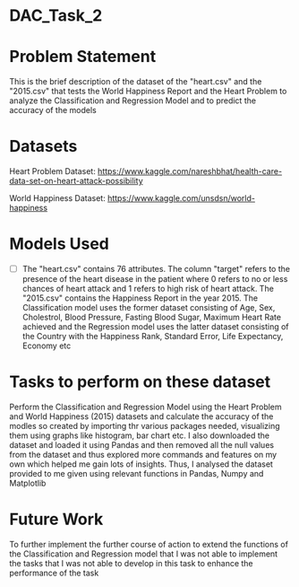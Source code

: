 # DAC_Task_2

# Problem Statement

This is the brief description of the dataset of the "heart.csv" and the "2015.csv" that tests the World Happiness Report and the Heart Problem to analyze the Classification and Regression Model and to predict the accuracy of the models 

# Datasets

Heart Problem Dataset: https://www.kaggle.com/nareshbhat/health-care-data-set-on-heart-attack-possibility

World Happiness Dataset: https://www.kaggle.com/unsdsn/world-happiness

# Models Used

-[ ] The "heart.csv" contains 76 attributes. The column "target" refers to the presence of the heart disease in the patient where 0 refers to no or less chances of heart attack and 1 refers to high risk of heart attack. The "2015.csv" contains the Happiness Report in the year 2015. The Classification model uses the former dataset consisting of Age, Sex, Cholestrol, Blood Pressure, Fasting Blood Sugar, Maximum Heart Rate achieved and the Regression model uses the latter dataset consisting of the Country with the Happiness Rank, Standard Error, Life Expectancy, Economy etc 

# Tasks to perform on these dataset

Perform the Classification and Regression Model using the Heart Problem and World Happiness (2015) datasets and calculate the accuracy of the modles so created by importing thr various packages needed, visualizing them using graphs like histogram, bar chart etc. I also downloaded the dataset and loaded it using Pandas and then removed all the null values from the dataset and thus explored more commands and features on my own which helped me gain lots of insights. Thus, I analysed the dataset provided to me given using relevant functions in Pandas, Numpy and Matplotlib

# Future Work

To further implement the further course of action to extend the functions of the Classification and Regression model that I was not able to implement the tasks that I was not able to develop in this task to enhance the performance of the task
